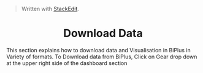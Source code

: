 


> Written with [StackEdit](https://stackedit.io/).

<center><h1>Download Data</h1></center>

This section explains how to download data and Visualisation in BiPlus in Variety of formats.
To Download data from BiPlus, Click on Gear drop down at the upper right side of the dashboard section
<!--stackedit_data:
eyJoaXN0b3J5IjpbNjg3OTc3NTQsODg3Mjk5ODksNjUzMDQ0NT
UzXX0=
-->